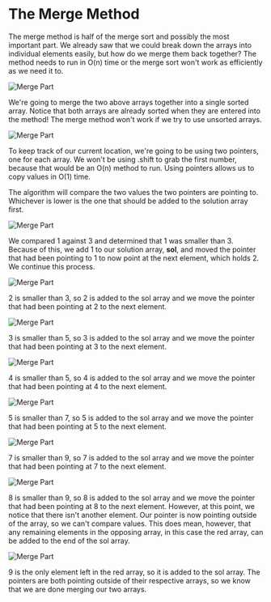 # The Merge Method

The merge method is half of the merge sort and possibly the most important part. We already saw that we could break down the arrays into individual elements easily, but how do we merge them back together? The method needs to run in O(n) time or the merge sort won't work as efficiently as we need it to.

![Merge Part ](http://i.imgur.com/9SVAKLT.png)

We're going to merge the two above arrays together into a single sorted array. Notice that both arrays are already sorted when they are entered into the method! The merge method won't work if we try to use unsorted arrays.

![Merge Part ](http://i.imgur.com/vVNHn75.png)

To keep track of our current location, we're going to be using two pointers, one for each array. We won't be using .shift to grab the first number, because that would be an O(n) method to run. Using pointers allows us to copy values in O(1) time.

The algorithm will compare the two values the two pointers are pointing to. Whichever is lower is the one that should be added to the solution array first.

![Merge Part ](http://i.imgur.com/mIeTc7O.png)

We compared 1 against 3 and determined that 1 was smaller than 3. Because of this, we add 1 to our solution array, **sol**, and moved the pointer that had been pointing to 1 to now point at the next element, which holds 2. We continue this process.

![Merge Part ](http://i.imgur.com/YYcy2M9.png)

2 is smaller than 3, so 2 is added to the sol array and we move the pointer that had been pointing at 2 to the next element.

![Merge Part ](http://i.imgur.com/EiKI8c6.png)

3 is smaller than 5, so 3 is added to the sol array and we move the pointer that had been pointing at 3 to the next element.

![Merge Part ](http://i.imgur.com/w0UZu84.png)

4 is smaller than 5, so 4 is added to the sol array and we move the pointer that had been pointing at 4 to the next element.

![Merge Part ](http://i.imgur.com/W6SxOpa.png)

5 is smaller than 7, so 5 is added to the sol array and we move the pointer that had been pointing at 5 to the next element.

![Merge Part ](http://i.imgur.com/ViUZXiy.png)

7 is smaller than 9, so 7 is added to the sol array and we move the pointer that had been pointing at 7 to the next element.

![Merge Part ](http://i.imgur.com/tZobiDM.png)

8 is smaller than 9, so 8 is added to the sol array and we move the pointer that had been pointing at 8 to the next element. However, at this point, we notice that there isn't another element. Our pointer is now pointing outside of the array, so we can't compare values. This does mean, however, that any remaining elements in the opposing array, in this case the red array, can be added to the end of the sol array.

![Merge Part ](http://i.imgur.com/klQQfJo.png)

9 is the only element left in the red array, so it is added to the sol array. The pointers are both pointing outside of their respective arrays, so we know that we are done merging our two arrays.
